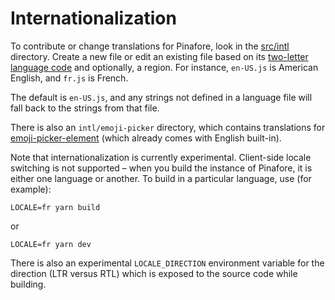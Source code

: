 # Internationalization

To contribute or change translations for Pinafore, look in the [src/intl](https://github.com/easrng/pinafore/tree/master/src/intl) directory. Create a new file or edit an existing file based on its [two-letter language code](https://en.wikipedia.org/wiki/List_of_ISO_639-1_codes) and optionally, a region. For instance, `en-US.js` is American English, and `fr.js` is French.

The default is `en-US.js`, and any strings not defined in a language file will fall back to the strings from that file.

There is also an `intl/emoji-picker` directory, which contains translations for [emoji-picker-element](https://github.com/nolanlawson/emoji-picker-element)
(which already comes with English built-in).

Note that internationalization is currently experimental. Client-side locale switching is not supported – when you build
the instance of Pinafore, it is either one language or another. To build in a particular language, use (for example):

    LOCALE=fr yarn build

or

    LOCALE=fr yarn dev

There is also an experimental `LOCALE_DIRECTION` environment variable for the direction (LTR versus RTL) which is
exposed to the source code while building.
